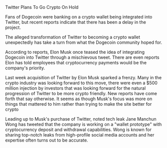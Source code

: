 Twitter Plans To Go Crypto On Hold

Fans of Dogecoin were banking on a crypto wallet being integrated into Twitter, but recent reports indicate that there has been a delay in the project.

The alleged transformation of Twitter to becoming a crypto wallet unexpectedly has take a turn from what the Dogecoin community hoped for.

According to reports, Elon Musk once teased the idea of integrating Dogecoin into Twitter through a mischievous tweet. There are even reports Elon has told employees that cryptocurrency payments would be the company's priority.

Last week acquisition of Twitter by Elon Musk sparked a frenzy. Many in the crypto industry was looking forward to this move, there were even a $500 million injection by investors that was looking forward for the natural progression of Twitter to be more crypto friendly. New reports have come forth that say otherwise. It seems as though Musk's focus was more on things that mattered to him rather than trying to make the site better for crypto

Leading up to Musk's purchase of Twitter, noted tech leak Jane Manchun Wong has tweeted that the company is working on a "wallet prototype" with cryptocurrency deposit and withdrawal capabilities. Wong is known for sharing top-notch leaks from high-profile social media accounts and her expertise often turns out to be accurate.

